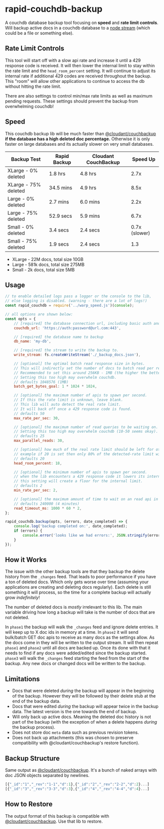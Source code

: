 # rapid-couchdb-backup

A couchdb database backup tool focusing on **speed** and **rate limit controls**.
Will backup active docs in a couchdb database to a [node stream](https://nodejs.org/api/stream.html) (which could be a file or something else).


## Rate Limit Controls
This tool will start off with a slow api rate and increase it until a 429 response code is received.
It will then lower the internal limit to stay within the rate limit and the `head_room_percent` setting.
It will continue to adjust its internal rate if additional 429 codes are received throughout the backup.
This "room" will allow other applications to continue to access the db without hitting the rate limit.

There are also settings to control min/max rate limits as well as maximum pending requests.
These settings should prevent the backup from overwhelming couchdb!

## Speed
This couchdb backup lib will be much faster than [@cloudant/couchbackup](https://github.com/cloudant/couchbackup) **if the database has a high deleted doc percentage.**
Otherwise it is only faster on large databases and its actually slower on very small databases.

| Backup Test | Rapid Backup | Cloudant CouchBackup | Speed Up |
| ----------- | ----------- | ----------- | ----------- |
| XLarge - 0% deleted    | 1.8 hrs        | 4.8 hrs       | 2.7x
| XLarge - 75% deleted   | 34.5 mins      | 4.9 hrs       | 8.5x
| Large - 0% deleted     | 2.7 mins       | 6.0 mins      | 2.2x
| Large - 75% deleted    | 52.9 secs      | 5.9 mins      | 6.7x
| Small - 0% deleted     | 3.4 secs       | 2.4 secs      | 0.7x (slower)
| Small - 75% deleted    | 1.9 secs       | 2.4 secs      | 1.3

- XLarge - 22M docs, total size 10GB
- Large - 581k docs, total size 275MB
- Small - 2k docs, total size 5MB


## Usage

```js
// to enable detailed logs pass a logger or the console to the lib,
// else logging is disabled. (warning - there are a lot of logs!)
const rapid_couchdb = require('../warp_speed.js')(console);

// all options are shown below:
const opts = {
	// [required] the database connection url, including basic auth and port if applicable
	couchdb_url: 'https://auth:password@url.com:443',

	// [required] the database name to backup
	db_name: 'my-db',

	// [required] the stream to write the backup to.
	write_stream: fs.createWriteStream('./_backup_docs.json'),

	// [optional] the optimal batch read response size in bytes.
	// This will indirectly set the number of docs to batch read per request.
	// Recommended to set this around 256KB - 1MB (the higher the better, usually).
	// Setting this too high may overwhelm couchdb.
	// defaults 1048576 (1MB)
	batch_get_bytes_goal: 1 * 1024 * 1024,

	// [optional] the maximum number of apis to spawn per second.
	// If this the rate limit is unknown, leave blank.
	// This lib will auto detect the real rate limit.
	// It will back off once a 429 response code is found.
	// defaults 50
	max_rate_per_sec: 30,

	// [optional] the maximum number of read queries to be waiting on.
	// Setting this too high may overwhelm couchdb (10-50 seems okay).
	// defaults 25
	max_parallel_reads: 30,

	// [optional] how much of the real rate limit should be left for other applications.
	// example if 20 is set then only 80% of the detected-rate limit will be used.
	// defaults 20
	head_room_percent: 18,

	// [optional] the minimum number of apis to spawn per second.
	// when the lib encounters a 429 response code it lowers its internal limit.
	// this setting will create a floor for the internal limit.
	// defaults 2
	min_rate_per_sec: 2,

	// [optional] the maximum amount of time to wait on an read api in milliseconds.
	// defaults 240000 (4 minutes)
	read_timeout_ms: 1000 * 60 * 2,
};

rapid_couchdb.backup(opts, (errors, date_completed) => {
	console.log('backup completed on:', date_completed);
	if (errors) {
		console.error('looks like we had errors:', JSON.stringify(errors, null, 2));
	}
});
```

## How it Works
The issue with the other backup tools are that they backup the delete history from the `_changes` feed.
That leads to poor performance if you have a ton of deleted docs.
Which only gets worse over time (assuming your applications are creating and deleting docs regularly).
Each delete is still something it will process, so the time for a complete backup will actually grow _indefinitely_!

The number of deleted docs is _mostly_ irrelevant to this lib.
The main variable driving how long a backup will take is the number of docs that are not deleted.

In `phase1` the backup will walk the `_changes` feed and ignore delete entries.
It will keep up to X doc ids in memory at a time.
In `phase2` it will send bulk/batch GET doc apis to receive as many docs as the settings allow.
As the docs come in they will be written to the output stream.
It will then repeat `phase1` and `phase2` until all docs are backed up.
Once its done with that it needs to find if any docs were added/edited since the backup started.
`phase3` will walk the `_changes` feed starting the feed from the start of the backup.
Any new docs or changed docs will be written to the backup.

## Limitations
- Docs that were deleted _during_ the backup will appear in the beginning of the backup. However they will be followed by their delete stub at the end of the backup data.
- Docs that were edited _during_ the backup will appear twice in the backup data. The latest version is the one towards the end of backup.
- Will only back up active docs. Meaning the deleted doc history is not part of the backup (with the exception of when a delete happens _during_ the backup process).
- Does not store doc `meta` data such as previous revision tokens.
- Does not back up attachments (this was chosen to preserve compatibility with @cloudant/couchbackup's restore function).

## Backup Structure
Same output as [@cloudant/couchbackup](https://github.com/cloudant/couchbackup#whats-in-a-backup-file).
It's a bunch of naked arrays with doc JSON objects separated by newlines.

```js
[{"_id":"1","_rev":"1-1","d":1},{"_id":"2","_rev":"2-2","d":2}...]
[{"_id":"3","_rev":"3-3","d":3},{"_id":"4","_rev":"4-4","d":4}...]
```

## How to Restore
The output format of this backup is compatible with [@cloudant/couchbackup](https://github.com/cloudant/couchbackup).
Use that lib to restore.
